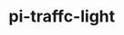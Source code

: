 # pi-traffc-light
[schema]: https://github.com/meyacine/pi-traffc-light/raw/master/paper_schema.jpg "Paper schema"
[shoot1]: https://github.com/meyacine/pi-traffc-light/raw/master/shoot1.jpg "View 1"
[shoot2]: https://github.com/meyacine/pi-traffc-light/raw/master/shoot2.jpg "View 2"
